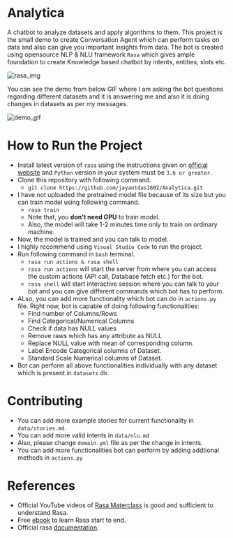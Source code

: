 # Analytica
A chatbot to analyze datasets and apply algorithms to them.
This project is the small demo to create Conversation Agent which can perform tasks on data and also can give you important insights from data.
The bot is created using opensource NLP & NLU framework `Rasa` which gives ample foundation to create Knowledge based chatbot by intents, entities, slots etc.

![rasa_img](images/rasa.png)

You can see the demo from below GIF where I am asking the bot questions regarding different datasets and it is answering me and also it is doing changes in datasets as per my messages.

![demo_gif](images/ml-data-bot.gif)

# How to Run the Project
- Install latest version of `rasa` using the instructions given on [official website](https://rasa.com/docs/rasa/user-guide/installation/) and `Python` version in your system must be `3.6 or greater`.
- Clone this repository with following command.
  - `git clone https://github.com/jayantdas1602/Analytica.git`
- I have not uploaded the pretrained model file because of its size but you can train model using following command.
  - `rasa train`
  - Note that, you **don't need GPU** to train model.
  - Also, the model will take 1-2 minutes time only to train on ordinary machine.
- Now, the model is trained and you can talk to model.
- I highly recommend using `Visual Studio Code` to run the project.
- Run following command in `bash` terminal.
  - `rasa run actions & rasa shell`
  - `rasa run actions` will start the server from where you can access the custom actions (API call, Database fetch etc.) for the bot.
  - `rasa shell` will start interactive session where you can talk to your bot and you can give different commands which bot has to perform.
- ALso, you can add more functionality which bot can do in `actions.py` file. Right now, bot is capable of doing following functionalities:
  - Find number of Columns/Rows
  - Find Categorical/Numerical Columns
  - Check if data has NULL values
  - Remove raws which has any attribute as NULL
  - Replace NULL value with mean of corresponding column.
  - Label Encode Categorical columns of Dataset.
  - Standard Scale Numerical columns of Dataset.
- Bot can perform all above functionalities individually with any dataset which is present in `datasets` dir.

# Contributing
- You can add more example stories for current functionality in `data/stories.md`.
- You can add more valid intents in `data/nlu.md`
- Also, please change `domain.yml` file as per the change in intents.
- You can add more functionalities bot can perform by adding addtional methods in `actions.py`

# References
- Official YouTube videos of [Rasa Materclass](https://www.youtube.com/watch?v=rlAQWbhwqLA&list=PL75e0qA87dlHQny7z43NduZHPo6qd-cRc) is good and sufficient to understand Rasa.
- Free [ebook](https://info.rasa.com/masterclass-ebook) to learn Rasa start to end.
- Official rasa [documentation](https://rasa.com/docs/).
